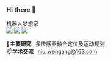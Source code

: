 ### Hi there 👋
机器人梦想家  
![](https://img.shields.io/badge/Bilibili-robotics%E6%B8%AF-brightgreen)
[![](https://img.shields.io/badge/CSDN%E5%8D%9A%E5%AE%A2-robotics%E6%B8%AF-brightgreen)](https://blog.csdn.net/weixin_37684239?type=blog)
[![](https://visitor-badge.laobi.icu/badge?page_id=niuwengang.visitor-badge)](https://space.bilibili.com/356146260)



🔭**主要研究**&ensp; 多传感器融合定位及运动规划  
📫**学术交流**&ensp; niu_wengang@163.com 
